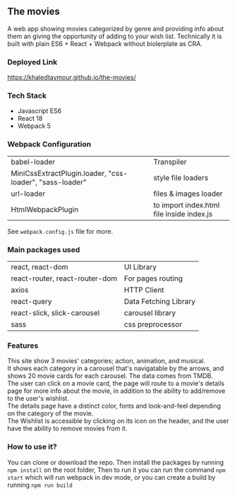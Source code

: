 ## The movies

A web app showing movies categorized by genre and providing info about them an giving the opportunity of adding to your wish list.
Technically it is built with plain ES6 + React + Webpack without biolerplate as CRA.

### Deployed Link

https://khaledtaymour.github.io/the-movies/

### Tech Stack

- Javascript ES6
- React 18
- Webpack 5

### Webpack Configuration

|                                                          |                                           |
| -------------------------------------------------------- | ----------------------------------------- |
| babel-loader                                             | Transpiler                                |
| MiniCssExtractPlugin.loader, "css-loader", "sass-loader" | style file loaders                        |
| url-loader                                               | files & images loader                     |
| HtmlWebpackPlugin                                        | to import index.html file inside index.js |

See `webpack.config.js` file for more.

### Main packages used

|                                |                       |
| ------------------------------ | --------------------- |
| react, react-dom               | UI Library            |
| react-router, react-router-dom | For pages routing     |
| axios                          | HTTP Client           |
| react-query                    | Data Fetching Library |
| react-slick, slick-carousel    | carousel library      |
| sass                           | css preprocessor      |

### Features

This site show 3 movies' categories; action, animation, and musical.
<br/>
It shows each category in a carousel that's navigatable by the arrows, and shows 20 movie cards for each carousel.
The data comes from TMDB.
<br/>
The user can click on a movie card, the page will route to a movie's details page for more info about the movie, in addition to the ability to add/remove to the user's wishlist.
<br/>
The details page have a distinct color, fonts and look-and-feel depending on the category of the movie.
<br/>
The Wishlist is accessible by clicking on its icon on the header, and the user have the ability to remove movies from it.

### How to use it?

You can clone or download the repo. Then install the packages by running `npm install` on the root folder, Then to run it you can run the command `npm start` which will run webpack in dev mode, or you can create a build by running `npm run build`
